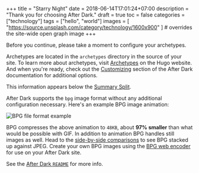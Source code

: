+++
title = "Starry Night"
date = 2018-06-14T17:01:24+07:00
description = "Thank you for choosing After Dark."
draft = true
toc = false
categories = ["technology"]
tags = ["hello", "world"]
images = [
  "https://source.unsplash.com/category/technology/1600x900"
] # overrides the site-wide open graph image
+++

Before you continue, please take a moment to configure your archetypes.

Archetypes are located in the `archetypes` directory in the source of your site. To learn more about archetypes, visit [Archetypes](https://gohugo.io/content-management/archetypes/) on the Hugo website. And when you're ready, check out the [Customizing](https://comfusion.github.io/after-dark/#customizing) section of the After Dark documentation for additional options.

<!--more-->
This information appears below the [Summary Split](https://gohugo.io/content-management/summaries/).

After Dark supports the `bpg` image format without any additional configuration necessary. Here's an example BPG image animation:

<img src="/bpg/cinemagraph-6.bpg" alt="BPG file format example">

BPG compresses the above animation to `48KB`, about **97% smaller** than what would be possible with GIF. In addition to animation BPG handles still images as well. Head to the [side-by-side comparisons](http://xooyoozoo.github.io/yolo-octo-bugfixes/#vallee-de-colca&jpg=s&bpg=s) to see BPG stacked up against JPEG. Create your own BPG images using the [BPG web encoder](https://webencoder.libbpg.org/) for use on your After Dark site.

See the <a href="https://github.com/comfusion/after-dark/blob/master/README.md" target="_blank" rel="noopener nofollow">After Dark `README`</a> for more info.
